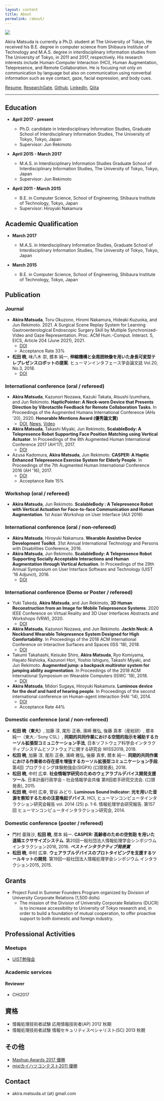 ```yaml
---
layout: content
title: About
permalink: /about/
---
```


![](../assets/akira2.jpg)

Akira Matsuda is currently a Ph.D. student at The University of Tokyo, He received his B.E. degree in computer science from Shibaura Institute of Technology and M.A.S. degree in interdisciplinary information studies from The University of Tokyo, in 2011 and 2017, respectively. His research interests include Human-Computer Interaction (HCI), Human Augmentation, Telepresence, and Remote Collaboration. He is focusing not only on communication by language but also on communication using nonverbal information such as eye contact, gaze, facial expression, and body cues.

[Resume](../assets/akira_matsuda.pdf), [ResearchGate](https://www.researchgate.net/profile/Akira_Matsuda5), [Github](https://github.com/0x0c), [LinkedIn](https://www.linkedin.com/in/akira-matsuda-425181140/), [Qiita](https://qiita.com/0x0c@github)

<div class="github-card" data-github="0x0c" data-width="100%" data-height="150" data-theme="default"></div>
<script src="//cdn.jsdelivr.net/github-cards/latest/widget.js"></script>

----

## Education

- **April 2017 - present**
  - Ph.D. candidate in Interdisciplinary Information Studies, Graduate School of Interdisciplinary Information Studies, The University of Tokyo, Tokyo, Japan
  - Supervisor: Jun Rekimoto

- **April 2015 - March 2017**
  - M.A.S. in Interdisciplinary Information Studies Graduate School of Interdisciplinary Information Studies, The University of Tokyo, Tokyo, Japan
  - Supervisor: Jun Rekimoto

- **April 2011 - March 2015**
  - B.E. in Computer Science, School of Engineering, Shibaura Institute of Technology, Tokyo, Japan
  - Supervisor: Hiroyuki Nakamura

## Academic Qualification

- **March 2017**
  - M.A.S. in Interdisciplinary Information Studies, Graduate School of Interdisciplinary Information Studies, The University of Tokyo, Tokyo, Japan

- **March 2015**
  - B.E. in Computer Science, School of Engineering, Shibaura Institute of Technology, Tokyo, Japan

## Publication

### Journal
- **Akira Matsuda**, Toru Okuzono, Hiromi Nakamura, Hideaki Kuzuoka, and Jun Rekimoto. 2021. A Surgical Scene Replay System for Learning Gastroenterological Endoscopic Surgery Skill by Multiple Synchronized-Video and Gaze Representation. Proc. ACM Hum.-Comput. Interact. 5, EICS, Article 204 (June 2021), 2021.
  - [DOI](https://doi.org/10.1145/3461726)
  - Acceptance Rate 33%
- **松田 暁**, 味八木 崇, 暦本 純一, **伸縮機構と全周囲映像を用いた身長可変型テレプレゼンスロボットの提案**. ヒューマンインタフェース学会論文誌 Vol.20, No.3, 2018.
  - [DOI](https://doi.org/10.11184/his.20.3_289)

### International conference (oral / refereed)
- **Akira Matsuda**, Kazunori Nozawa, Kazuki Takata, Atsushi Izumihara, and Jun Rekimoto. **HapticPointer: A Neck-worn Device that Presents Direction by Vibrotactile Feedback for Remote Collaboration Tasks**. In Proceedings of the Augmented Humans International Conference (AHs '20), 2020. **Honorable Mentions Award (優秀論文賞)**
  - [DOI](https://doi.org/10.1145/3384657.3384777), [News](https://www.sonycsl.co.jp/news/10443/), [Video](https://www.youtube.com/watch?v=l0S0LTVj5h0&t=268s)
- **Akira Matsuda**, Takashi Miyaki, Jun Rekimoto, **ScalableBody: A Telepresence Robot Supporting Face Position Matching using Vertical Actuator**. In Proceedings of the 8th Augmented Human International Conference 2017 (AH'17), 2017.
  - [DOI](https://dl.acm.org/citation.cfm?id=3041182)
- Azusa Kadomura, **Akira Matsuda**, Jun Rekimoto. **CASPER: A Haptic Enhanced Telepresence Exercise System for Elderly People**. In Proceedings of the 7th Augmented Human International Conference 2016 (AH '16), 2017.
  - [DOI](http://dx.doi.org/10.1145/2875194.2875197)
  - Acceptance Rate 15%

### Workshop (oral / refereed)
- **Akira Matsuda**, Jun Rekimoto. **ScalableBody : A Telepresence Robot with Vertical Actuation for Face-to-face Communication and Human Augmentation**. 1st Asian Workshop on User Interface (AUI 2016)

### International conference (oral / non-refereed)
- **Akira Matsuda**, Hiroyuki Nakamura. **Wearable Assistive Device Development Toolkit**. 31st Annual International Technology and Persons with Disabilities Conference, 2016.
- **Akira Matsuda**, Jun Rekimoto. **ScalableBody: A Telepresence Robot Supporting Socially Acceptable Interactions and Human Augmentation through Vertical Actuation**. In Proceedings of the 29th Annual Symposium on User Interface Software and Technology (UIST '16 Adjunct), 2016.
  - [DOI](http://dx.doi.org/10.1145/2984751.2985718)

### International conference (Demo or Poster / refereed)
- Yuki Takeda, **Akira Matsuda**, and Jun Rekimoto, **3D Human Reconstruction from an Image for Mobile Telepresence Systems**. 2020 IEEE Conference on Virtual Reality and 3D User Interfaces Abstracts and Workshops (VRW), 2020.
  - [DOI](https://doi.org/10.1109/VRW50115.2020.00237)
- **Akira Matsuda**, Kazunori Nozawa, and Jun Rekimoto. **JackIn Neck: A Neckband Wearable Telepresence System Designed for High Comfortability**. In Proceedings of the 2018 ACM International Conference on Interactive Surfaces and Spaces (ISS '18), 2018.
  - [DOI](https://doi.org/10.1145/3279778.3279917)
- Takumi Takahashi, Keisuke Shiro, **Akira Matsuda**, Ryo Komiyama, Hayato Nishioka, Kazunori Hori, Yoshio Ishiguro, Takashi Miyaki, and Jun Rekimoto. **Augmented jump: a backpack multirotor system for jumping ability augmentation**. In Proceedings of the 2018 ACM International Symposium on Wearable Computers (ISWC '18), 2018.
  - [DOI](https://doi.org/10.1145/3267242.3267270)
- **Akira Matsuda**, Midori Sugaya, Hiroyuki Nakamura. **Luminous device for the deaf and hard of hearing people**. In Proceedings of the second international conference on Human-agent interaction (HAI '14), 2014.
  - [DOI](http://doi.acm.org/10.1145/2658861.2658922)
  - Acceptance Rate 44%

### Domestic conference (oral / non-refereed)
- **松田 暁（東大）**, 加藤 淳, 尾形 正泰, 濱崎 雅弘, 後藤 真孝（産総研）, 暦本 純一（東大／Sony CSL）, **同期的共同作業における空間的指示を補助するカーソル拡張型コミュニケーション手法**, 日本ソフトウェア科学会インタラクティブシステムとソフトウェアに関する研究会 WISS2018, 2018.
- **松田 暁**, 加藤 淳, 尾形 正泰, 濱崎 雅弘, 後藤 真孝, 暦本 純一. **同期的共同作業における作業者の存在感を増強するカーソル拡張型コミュニケーション手段**. 第4回 プログラミング体験勉強会(SIGPX) (口頭発表), 2018.
- **松田 暁**, 中村 広幸. **社会情報学研究のためのウェアラブルデバイス開発支援ツール**. 日本計画行政学会・社会情報学会共催 第9回若手研究交流会. (口頭発表), 2015.
- **松田 暁**, 中村 広幸, 菅谷 みどり. **Luminous Sound Indicator: 光を用いた音源を察知するための注意喚起デバイス**. HCI, ヒューマンコンピュータインタラクション研究会報告 vol. 2014 (25) p. 1-6. 情報処理学会研究報告. 第157回 ヒューマンコンピュータインタラクション研究会, 2014.

### Domestic conference (poster / refereed)
- 門村 亜珠沙, **松田 暁**, 暦本 純一. **CASPER: 高齢者のための空気砲 を用いた遠隔エクササイズシステム**. 第20回一般社団法人情報処理学会シンポジウム インタラクション2016, 2016. ***ベストインタラクティブ発表賞***
- **松田 暁**, 中村 広幸. **ウェアラブルデバイスのプロトタイピングを支援するツールキットの開発**. 第19回一般社団法人情報処理学会シンポジウム インタラクション2015, 2015.

## Grants
- Project Fund in Summer Founders Program organized by Division of University Corporate Relations (1,500 dolls)
  - The mission of the Division of University Corporate Relations (DUCR) is to increase accessibility to University of Tokyo research and, in order to build a foundation of mutual cooperation, to offer proactive support to both domestic and foreign industry.

## Professional Activities
### Meetups
- [UIST勉強会](http://uistudy.tokyo)

### Academic services
#### Reviewer
- CHI2017

## 資格
- 情報処理技術者試験 応用情報技術者(AP) 2012 秋期
- 情報処理技術者試験 情報セキュリティスペシャリスト(SC) 2013 秋期

## その他
- [Mashup Awards 2017 優勝](https://hacklog.jp/works/52199)
- [mixiカイハツコンテスト2011 優勝](http://everevo.com/event/492)

## Contact

- akira.matsuda.ut (at) gmail.com

